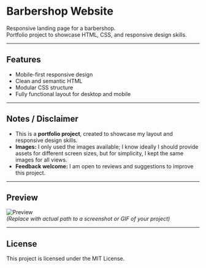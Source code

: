 # Barbershop Website

Responsive landing page for a barbershop.  
Portfolio project to showcase HTML, CSS, and responsive design skills.

---

## Features
- Mobile-first responsive design
- Clean and semantic HTML
- Modular CSS structure
- Fully functional layout for desktop and mobile

---

## Notes / Disclaimer
- This is a **portfolio project**, created to showcase my layout and responsive design skills.  
- **Images:** I only used the images available; I know ideally I should provide assets for different screen sizes, but for simplicity, I kept the same images for all views.  
- **Feedback welcome:** I am open to reviews and suggestions to improve this project.

---

## Preview
![Preview](path-to-your-preview-image.png)  
*(Replace with actual path to a screenshot or GIF of your project)*

---

## License
This project is licensed under the MIT License.

